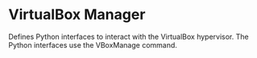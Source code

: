 # VirtualBox Manager

Defines Python interfaces to interact with the VirtualBox hypervisor.
The Python interfaces use the VBoxManage command.